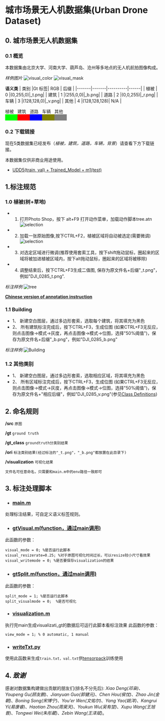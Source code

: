 # 城市场景无人机数据集(Urban Drone Dataset)

## 0. 城市场景无人机数据集
### 0.1 概览
本数据集由北京大学、河南大学、葫芦岛、沧州等多地点的无人机航拍图像构成。

*样例图片*
![visual_color](img/DJI_0627_visual_color.png)
![visual_mask](img/DJI_0627_visual_mask.png)

**语义类**
|  类别  |Gt 标签|   RGB   | 后缀 |
|-------|-------|----------|------|
|  植被  |   0   |(0,255,0)|_t.png|
|  建筑  |   1   |(255,0,0)|_b.png|
|  道路  |   2   |(0,0,255)|_r.png|
|  车辆  |   3   |(128,128,0)|_v.png|
|  其他  |   4   |(128,128,128)| N/A |

<div style="display: flex;">
    <div>
    植被
    <div style="width:40px;height:20px;background-color:rgb(0,255,0);"></div>
    </div>
    <div>
    建筑
    <div style="width:40px;height:20px;background-color:rgb(255,0,0);"></div>
    </div>
    <div>
    道路
    <div style="width:40px;height:20px;background-color:rgb(0,0,255);"></div>
    </div>
    <div>
    车辆
    <div style="width:40px;height:20px;background-color:rgb(128,128,0);"></div>
    </div>
    <div>
    其他
    <div style="width:40px;height:20px;background-color:rgb(128,128,128);"></div>
    </div>
</div>

### 0.2 下载链接

现在5类数据集已经发布（*植被，建筑，道路，车辆，背景*）请查看下方下载链接。

本数据集仅供非商业用途使用。

- [UDD5(train, val) + Trained_Model + m1(test)](https://drive.google.com/drive/folders/1x172jM6iF6SZjMB4jH8FVRgiuGcJDtIe?usp=sharing)

## 1.标注规范
### 1.0 植被(树+草地)
- 1. 打开Photo Shop，按下 alt+F9 打开动作菜单，加载动作脚本tree.atn
![selection](img/action.png)
- 2. 加载一张原始图像,按下CTRL+F2，植被区域将自动被选定(需要微调)
![selection](img/selection.png)

- 3. 对选定区域进行微调(推荐使用套索工具，按下shift拖动鼠标，圈起来的区域将被加进植被区域内，按下alt拖动鼠标，圈起来的区域将被移除)
- 4. 调整结束后，按下CTRL+F3生成二值图, 保存为原文件名+后缀"_t.png"，例如"DJI_0285_t.png".

*标注样例*
![tree](img/DJI_0285_t.png)

**[Chinese version of annotation instruction](tree.pdf)**

### 1.1 Building
- 1、 新建空白图层，通过多边形套索，选取每个建筑，将其填充为黑色
- 2、 所有建筑标注完成后，按下CTRL+F3，生成位图 (如果CTRL+F3无反应，则点击图像->模式->灰度，再点击图像->模式->位图，选择"50%阈值")，保存为原文件名+后缀"_b.png"，例如"DJI_0285_b.png"

*标注样例*
![Building](img/DJI_0285_b.png)

### 1.2 其他类别
- 1、 新建空白图层，通过多边形套索，选取相应区域，将其填充为黑色
- 2、 所有区域标注完成后，按下CTRL+F3，生成位图 (如果CTRL+F3无反应，则点击图像->模式->灰度，再点击图像->模式->位图，选择"50%阈值")，保存为原文件名+"相应后缀"，例如"DJI_0285_v.png"(参见[Class Definitions]())


## 2. 命名规则

**/src**  ```原图```

**/gt**  ```ground truth```

**/gt_class** ```groundtruth分类别结果```

**/ori**  ```标注类别结果(经过标注的"_t.png"，"_b.png"都放置在此目录下)```

**/visualization** ```可视化结果```

```
文件名可任意命名，只需要和main.m中的env路径一致即可
```


## 3. 标注处理脚本

- ### [main.m](script/main.m)
处理标注结果，可自定义语义标签规则。

- ### [gtVisual.m(function，通过main调用)](script/gtVisual.m)
此函数的参数：
```
visual_mode = 0; %是否运行此脚本
visual_resizerate=0.25; %对于原图可视化时间过长，可以resize较小尺寸看效果
visual_writemode = 0; %是否要保存visualization的结果
```
- ### [gtSplit.m(function，通过main调用)](script/gtSplit.m)
此函数的参数：
```
split_mode = 1; %是否运行此脚本
split_visualmode = 0;  %是否可视化
```

- ### [visualization.m](script/visualization.m)
执行完main生成visualizati_gt的数据后可运行此脚本看标注效果
此函数的参数：
```
view_mode = 1; % 0 automatic, 1 manual
```

- ### [writeTxt.py](script/tools/writeTxt.py)
使用此函数来生成```train.txt，val.txt```供[tensorpack](https://github.com/MarcWong/tensorpack)训练使用

## 4. ***致谢***
感谢对数据集构建做出贡献的朋友们(排名不分先后): *Xiao Deng(邓枭)*、*Youpeng Gu(顾友鹏)*、*Jianyuan Guo(郭健元)*、*Chen Hou(侯忱)*、*Zhao Jin(金朝)*、*Boning Song(宋博宁)*、*You'er Wen(文佑尔)*、*Yang Yao(姚洋)*、*Kangrui Yi(易康睿)*、*Haotian Zhou(周昊天)*、*Youkun Wu(吴有堃)*、*Xupu Wang(王旭普)*、*Tongwei Wei(朱彤葳)*、*Zebin Wang(王泽斌)*。
